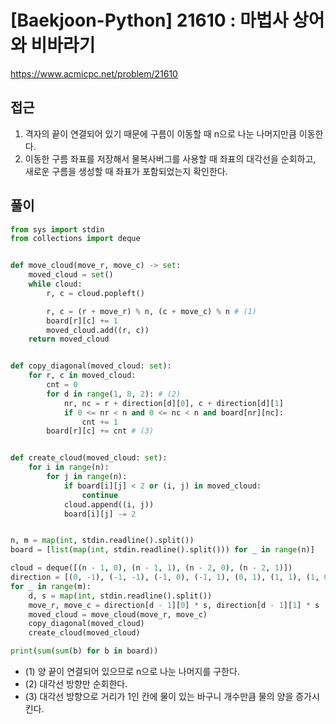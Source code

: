 [Baekjoon-Python] 21610 : 마법사 상어와 비바라기
=
<https://www.acmicpc.net/problem/21610>


접근
--


1. 격자의 끝이 연결되어 있기 때문에 구름이 이동할 때 n으로 나눈 나머지만큼 이동한다.
2. 이동한 구름 좌표를 저장해서 물복사버그를 사용할 때 좌표의 대각선을 순회하고, 새로운 구름을 생성할 때 좌표가 포함되었는지 확인한다.


풀이
--



```python
from sys import stdin
from collections import deque


def move_cloud(move_r, move_c) -> set:
    moved_cloud = set()
    while cloud:
        r, c = cloud.popleft()

        r, c = (r + move_r) % n, (c + move_c) % n # (1)
        board[r][c] += 1
        moved_cloud.add((r, c))
    return moved_cloud


def copy_diagonal(moved_cloud: set):
    for r, c in moved_cloud:
        cnt = 0
        for d in range(1, 8, 2): # (2)
            nr, nc = r + direction[d][0], c + direction[d][1]
            if 0 <= nr < n and 0 <= nc < n and board[nr][nc]:
                cnt += 1
        board[r][c] += cnt # (3)


def create_cloud(moved_cloud: set):
    for i in range(n):
        for j in range(n):
            if board[i][j] < 2 or (i, j) in moved_cloud:
                continue
            cloud.append((i, j))
            board[i][j] -= 2


n, m = map(int, stdin.readline().split())
board = [list(map(int, stdin.readline().split())) for _ in range(n)]

cloud = deque([(n - 1, 0), (n - 1, 1), (n - 2, 0), (n - 2, 1)])
direction = [(0, -1), (-1, -1), (-1, 0), (-1, 1), (0, 1), (1, 1), (1, 0), (1, -1)]
for _ in range(m):
    d, s = map(int, stdin.readline().split())
    move_r, move_c = direction[d - 1][0] * s, direction[d - 1][1] * s
    moved_cloud = move_cloud(move_r, move_c)
    copy_diagonal(moved_cloud)
    create_cloud(moved_cloud)

print(sum(sum(b) for b in board))
```


* (1) 양 끝이 연결되어 있으므로 n으로 나눈 나머지를 구한다.
* (2) 대각선 방향만 순회한다.
* (3) 대각선 방향으로 거리가 1인 칸에 물이 있는 바구니 개수만큼 물의 양을 증가시킨다.
